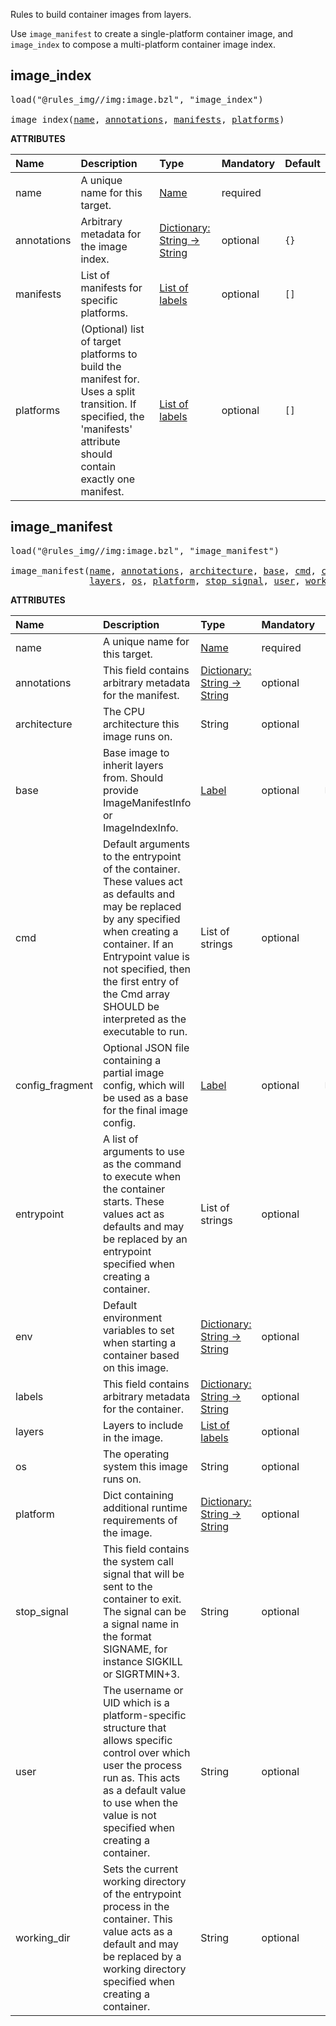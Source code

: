 <!-- Generated with Stardoc: http://skydoc.bazel.build -->

Rules to build container images from layers.

Use `image_manifest` to create a single-platform container image,
and `image_index` to compose a multi-platform container image index.

<a id="image_index"></a>

## image_index

<pre>
load("@rules_img//img:image.bzl", "image_index")

image_index(<a href="#image_index-name">name</a>, <a href="#image_index-annotations">annotations</a>, <a href="#image_index-manifests">manifests</a>, <a href="#image_index-platforms">platforms</a>)
</pre>



**ATTRIBUTES**


| Name  | Description | Type | Mandatory | Default |
| :------------- | :------------- | :------------- | :------------- | :------------- |
| <a id="image_index-name"></a>name |  A unique name for this target.   | <a href="https://bazel.build/concepts/labels#target-names">Name</a> | required |  |
| <a id="image_index-annotations"></a>annotations |  Arbitrary metadata for the image index.   | <a href="https://bazel.build/rules/lib/dict">Dictionary: String -> String</a> | optional |  `{}`  |
| <a id="image_index-manifests"></a>manifests |  List of manifests for specific platforms.   | <a href="https://bazel.build/concepts/labels">List of labels</a> | optional |  `[]`  |
| <a id="image_index-platforms"></a>platforms |  (Optional) list of target platforms to build the manifest for. Uses a split transition. If specified, the 'manifests' attribute should contain exactly one manifest.   | <a href="https://bazel.build/concepts/labels">List of labels</a> | optional |  `[]`  |


<a id="image_manifest"></a>

## image_manifest

<pre>
load("@rules_img//img:image.bzl", "image_manifest")

image_manifest(<a href="#image_manifest-name">name</a>, <a href="#image_manifest-annotations">annotations</a>, <a href="#image_manifest-architecture">architecture</a>, <a href="#image_manifest-base">base</a>, <a href="#image_manifest-cmd">cmd</a>, <a href="#image_manifest-config_fragment">config_fragment</a>, <a href="#image_manifest-entrypoint">entrypoint</a>, <a href="#image_manifest-env">env</a>, <a href="#image_manifest-labels">labels</a>,
               <a href="#image_manifest-layers">layers</a>, <a href="#image_manifest-os">os</a>, <a href="#image_manifest-platform">platform</a>, <a href="#image_manifest-stop_signal">stop_signal</a>, <a href="#image_manifest-user">user</a>, <a href="#image_manifest-working_dir">working_dir</a>)
</pre>



**ATTRIBUTES**


| Name  | Description | Type | Mandatory | Default |
| :------------- | :------------- | :------------- | :------------- | :------------- |
| <a id="image_manifest-name"></a>name |  A unique name for this target.   | <a href="https://bazel.build/concepts/labels#target-names">Name</a> | required |  |
| <a id="image_manifest-annotations"></a>annotations |  This field contains arbitrary metadata for the manifest.   | <a href="https://bazel.build/rules/lib/dict">Dictionary: String -> String</a> | optional |  `{}`  |
| <a id="image_manifest-architecture"></a>architecture |  The CPU architecture this image runs on.   | String | optional |  `""`  |
| <a id="image_manifest-base"></a>base |  Base image to inherit layers from. Should provide ImageManifestInfo or ImageIndexInfo.   | <a href="https://bazel.build/concepts/labels">Label</a> | optional |  `None`  |
| <a id="image_manifest-cmd"></a>cmd |  Default arguments to the entrypoint of the container. These values act as defaults and may be replaced by any specified when creating a container. If an Entrypoint value is not specified, then the first entry of the Cmd array SHOULD be interpreted as the executable to run.   | List of strings | optional |  `[]`  |
| <a id="image_manifest-config_fragment"></a>config_fragment |  Optional JSON file containing a partial image config, which will be used as a base for the final image config.   | <a href="https://bazel.build/concepts/labels">Label</a> | optional |  `None`  |
| <a id="image_manifest-entrypoint"></a>entrypoint |  A list of arguments to use as the command to execute when the container starts. These values act as defaults and may be replaced by an entrypoint specified when creating a container.   | List of strings | optional |  `[]`  |
| <a id="image_manifest-env"></a>env |  Default environment variables to set when starting a container based on this image.   | <a href="https://bazel.build/rules/lib/dict">Dictionary: String -> String</a> | optional |  `{}`  |
| <a id="image_manifest-labels"></a>labels |  This field contains arbitrary metadata for the container.   | <a href="https://bazel.build/rules/lib/dict">Dictionary: String -> String</a> | optional |  `{}`  |
| <a id="image_manifest-layers"></a>layers |  Layers to include in the image.   | <a href="https://bazel.build/concepts/labels">List of labels</a> | optional |  `[]`  |
| <a id="image_manifest-os"></a>os |  The operating system this image runs on.   | String | optional |  `""`  |
| <a id="image_manifest-platform"></a>platform |  Dict containing additional runtime requirements of the image.   | <a href="https://bazel.build/rules/lib/dict">Dictionary: String -> String</a> | optional |  `{}`  |
| <a id="image_manifest-stop_signal"></a>stop_signal |  This field contains the system call signal that will be sent to the container to exit. The signal can be a signal name in the format SIGNAME, for instance SIGKILL or SIGRTMIN+3.   | String | optional |  `""`  |
| <a id="image_manifest-user"></a>user |  The username or UID which is a platform-specific structure that allows specific control over which user the process run as. This acts as a default value to use when the value is not specified when creating a container.   | String | optional |  `""`  |
| <a id="image_manifest-working_dir"></a>working_dir |  Sets the current working directory of the entrypoint process in the container. This value acts as a default and may be replaced by a working directory specified when creating a container.   | String | optional |  `""`  |


